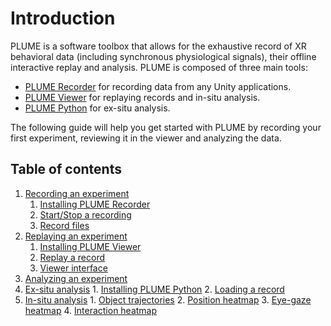 # Introduction

PLUME is a software toolbox that allows for the exhaustive record of XR behavioral data (including synchronous physiological signals), their offline interactive replay and analysis. PLUME is composed of three main tools:

* [PLUME Recorder](https://github.com/liris-xr/PLUME-Recorder) for recording data from any Unity applications.
* [PLUME Viewer](https://github.com/liris-xr/PLUME-Viewer) for replaying records and in-situ analysis.
* [PLUME Python](https://github.com/liris-xr/PLUME-Python) for ex-situ analysis.

The following guide will help you get started with PLUME by recording your first experiment, reviewing it in the viewer and analyzing the data.

## Table of contents

1. [Recording an experiment](./record/index.md)
      1. [Installing PLUME Recorder](./record/installation.md)
      2. [Start/Stop a recording](./record/start_stop.md)
      3. [Record files](./record/record_files.md)
2. [Replaying an experiment](./replay/index.md)
     1. [Installing PLUME Viewer](./replay/installation.md)
     2. [Replay a record](./replay/replay.md)
     3. [Viewer interface](./replay/interface.md)
3. [Analyzing an experiment](./analyze/index.md)
  1. [Ex-situ analysis](./analyze/ex-situ/index.md)
    1. [Installing PLUME Python](./analyze/ex-situ/installation.md)
    2. [Loading a record](./analyze/ex-situ/loading.md)
  2. [In-situ analysis](./analyze/in-situ/index.md)
    1. [Object trajectories](./analyze/in-situ/object_trajectories.md)
    2. [Position heatmap](./analyze/in-situ/position_heatmap.md)
    3. [Eye-gaze heatmap](./analyze/in-situ/eye_gaze_heatmap.md)
    4. [Interaction heatmap](./analyze/in-situ/interaction_heatmap.md)